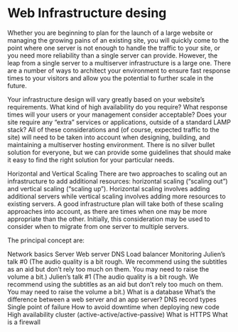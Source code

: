 # Web Infrastructure desing

Whether you are beginning to plan for the launch of a large website or managing the growing pains of an existing site, you will quickly come to the point where one server is not enough to handle the traffic to your site, or you need more reliability than a single server can provide. However, the leap from a single server to a multiserver infrastructure is a large one. There are a number of ways to architect your environment to ensure fast response times to your visitors and allow you the potential to further scale in the future.

Your infrastructure design will vary greatly based on your website’s requirements. What kind of high availability do you require? What response times will your users or your management consider acceptable? Does your site require any “extra” services or applications, outside of a standard LAMP stack? All of these considerations and (of course, expected traffic to the site) will need to be taken into account when designing, building, and maintaining a multiserver hosting environment. There is no silver bullet solution for everyone, but we can provide some guidelines that should make it easy to find the right solution for your particular needs.

Horizontal and Vertical Scaling
There are two approaches to scaling out an infrastructure to add additional resources: horizontal scaling (“scaling out”) and vertical scaling (“scaling up”). Horizontal scaling involves adding additional servers while vertical scaling involves adding more resources to existing servers. A good infrastructure plan will take both of these scaling approaches into account, as there are times when one may be more appropriate than the other. Initially, this consideration may be used to consider when to migrate from one server to multiple servers. 

The principal concept are:

Network basics
Server
Web server
DNS
Load balancer
Monitoring
Julien’s talk #0 (The audio quality is a bit rough. We recommend using the subtitles as an aid but don’t rely too much on them. You may need to raise the volume a bit.)
Julien’s talk #1 (The audio quality is a bit rough. We recommend using the subtitles as an aid but don’t rely too much on them. You may need to raise the volume a bit.)
What is a database
What’s the difference between a web server and an app server?
DNS record types
Single point of failure
How to avoid downtime when deploying new code
High availability cluster (active-active/active-passive)
What is HTTPS
What is a firewall



